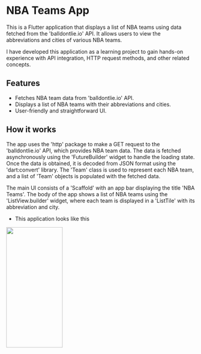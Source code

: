 # NBA Teams App

This is a Flutter application that displays a list of NBA teams using data fetched from the 'balldontlie.io' API. It allows users to view the abbreviations and cities of various NBA teams.

I have developed this application as a learning project to gain hands-on experience with API integration, HTTP request methods, and other related concepts.

## Features

- Fetches NBA team data from 'balldontlie.io' API.
- Displays a list of NBA teams with their abbreviations and cities.
- User-friendly and straightforward UI.

## How it works

The app uses the 'http' package to make a GET request to the 'balldontlie.io' API, which provides NBA team data. The data is fetched asynchronously using the 'FutureBuilder' widget to handle the loading state. Once the data is obtained, it is decoded from JSON format using the 'dart:convert' library. The 'Team' class is used to represent each NBA team, and a list of 'Team' objects is populated with the fetched data.

The main UI consists of a 'Scaffold' with an app bar displaying the title 'NBA Teams'. The body of the app shows a list of NBA teams using the 'ListView.builder' widget, where each team is displayed in a 'ListTile' with its abbreviation and city.

- This application looks like this
 
 <img src="![Screenshot_1689779022](https://github.com/ganesh-vallabhareddy/NBA-Teams/assets/110174850/b9e00eea-aa6f-444b-9ec3-bc10b1e864e4)" width="150" height="320">

